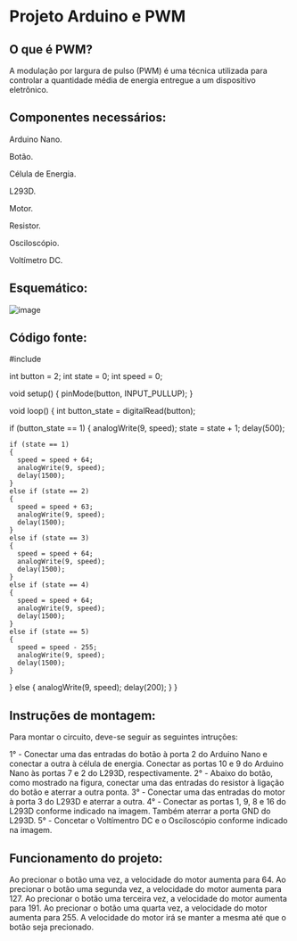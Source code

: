 <h1>Projeto Arduino e PWM</h1>

<h2>O que é PWM?</h2> 

<p>A modulação por largura de pulso (PWM) é uma técnica utilizada para controlar a quantidade média de energia entregue a um dispositivo eletrônico.</p>

<h2>Componentes necessários:</h2> 

<p>Arduino Nano.</p>
<p>Botão.</p>
<p>Célula de Energia.</p>
<p>L293D.</p>
<p>Motor.</p>
<p>Resistor.</p>
<p>Osciloscópio.</p>
<p>Voltímetro DC.</p>

<h2>Esquemático:</h2> 

![image](https://github.com/MatheusChiapetti/Arduino_PWM_Controller/assets/110207330/d59a0e91-d63d-4a71-ba68-acce38cb0731)

<h2>Código fonte:</h2> 

<p> 
#include <Arduino.h>

int button = 2;
int state = 0;
int speed = 0;

void setup()
{
  pinMode(button, INPUT_PULLUP);
}

void loop()
{
  int button_state = digitalRead(button);

  if (button_state == 1)
  {
    analogWrite(9, speed);
    state = state + 1;
    delay(500);

    if (state == 1)
    {
      speed = speed + 64;
      analogWrite(9, speed);
      delay(1500);
    }
    else if (state == 2)
    {
      speed = speed + 63;
      analogWrite(9, speed);
      delay(1500);
    }
    else if (state == 3)
    {
      speed = speed + 64;
      analogWrite(9, speed);
      delay(1500);
    }
    else if (state == 4)
    {
      speed = speed + 64;
      analogWrite(9, speed);
      delay(1500);
    }
    else if (state == 5)
    {
      speed = speed - 255;
      analogWrite(9, speed);
      delay(1500);
    }
  }
  else
  {
    analogWrite(9, speed);
    delay(200);
  }
}
</p>

<h2>Instruções de montagem:</h2> 

<p>Para montar o circuito, deve-se seguir as seguintes intruções:</p>

<p>
1° - Conectar uma das entradas do botão à porta 2 do Arduino Nano e conectar a outra à célula de energia. Conectar as portas 10 e 9 do Arduino Nano às portas 7 e 2 do L293D, respectivamente.
2° - Abaixo do botão, como mostrado na figura, conectar uma das entradas do resistor à ligação do botão e aterrar a outra ponta.  
3° - Conectar uma das entradas do motor à porta 3 do L293D e aterrar a outra. 
4° - Conectar as portas 1, 9, 8 e 16 do L293D conforme indicado na imagem. Também aterrar a porta GND do L293D. 
5° - Concetar o Voltímentro DC e o Osciloscópio conforme indicado na imagem. 

<h2>Funcionamento do projeto:</h2> 

<p>
Ao precionar o botão uma vez, a velocidade do motor aumenta para 64.
Ao precionar o botão uma segunda vez, a velocidade do motor aumenta para 127.
Ao precionar o botão uma terceira vez, a velocidade do motor aumenta para 191.
Ao precionar o botão uma quarta vez, a velocidade do motor aumenta para 255. 
A velocidade do motor irá se manter a mesma até que o botão seja precionado. 
</p> 
